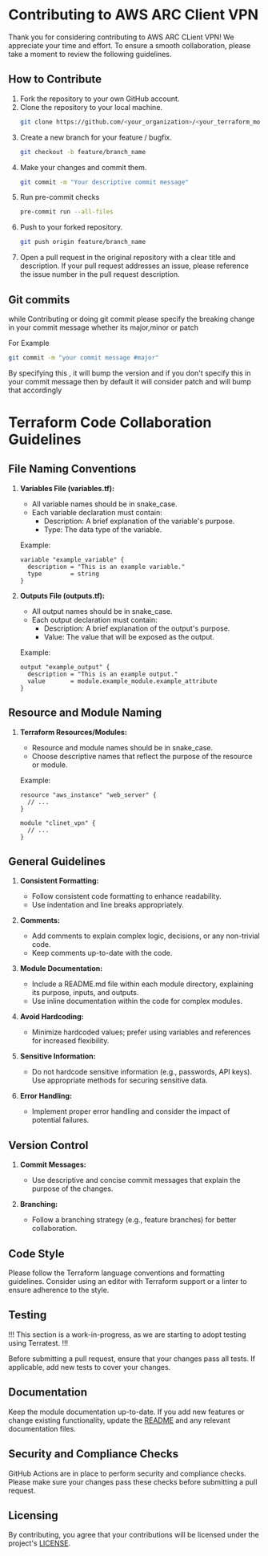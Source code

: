 # Contributing to AWS ARC Client VPN
Thank you for considering contributing to AWS ARC CLient VPN! We appreciate your time and effort.
To ensure a smooth collaboration, please take a moment to review the following guidelines.

## How to Contribute
1. Fork the repository to your own GitHub account.
2. Clone the repository to your local machine.
   ```bash
   git clone https://github.com/<your_organization>/<your_terraform_module>.git
   ```
3. Create a new branch for your feature / bugfix.
   ```bash
   git checkout -b feature/branch_name
   ```
4. Make your changes and commit them.
   ```bash
   git commit -m "Your descriptive commit message"

5. Run pre-commit checks
   ```bash
   pre-commit run --all-files

6. Push to your forked repository.
   ```bash
   git push origin feature/branch_name
   ```
7. Open a pull request in the original repository with a clear title and description.
   If your pull request addresses an issue, please reference the issue number in the pull request description.

## Git commits
while Contributing or doing git commit please specify the breaking change in your commit message whether its major,minor or patch

For Example

```sh
git commit -m "your commit message #major"
```
By specifying this , it will bump the version and if you don't specify this in your commit message then by default it will consider patch and will bump that accordingly

# Terraform Code Collaboration Guidelines

## File Naming Conventions

1. **Variables File (variables.tf):**
    - All variable names should be in snake_case.
    - Each variable declaration must contain:
        - Description: A brief explanation of the variable's purpose.
        - Type: The data type of the variable.

    Example:
    ```hcl
    variable "example_variable" {
      description = "This is an example variable."
      type        = string
    }
    ```

2. **Outputs File (outputs.tf):**
    - All output names should be in snake_case.
    - Each output declaration must contain:
        - Description: A brief explanation of the output's purpose.
        - Value: The value that will be exposed as the output.

    Example:
    ```hcl
    output "example_output" {
      description = "This is an example output."
      value       = module.example_module.example_attribute
    }
    ```

## Resource and Module Naming

1. **Terraform Resources/Modules:**
    - Resource and module names should be in snake_case.
    - Choose descriptive names that reflect the purpose of the resource or module.

    Example:
    ```hcl
    resource "aws_instance" "web_server" {
      // ...
    }

    module "clinet_vpn" {
      // ...
    }
    ```

## General Guidelines

1. **Consistent Formatting:**
    - Follow consistent code formatting to enhance readability.
    - Use indentation and line breaks appropriately.

2. **Comments:**
    - Add comments to explain complex logic, decisions, or any non-trivial code.
    - Keep comments up-to-date with the code.

3. **Module Documentation:**
    - Include a README.md file within each module directory, explaining its purpose, inputs, and outputs.
    - Use inline documentation within the code for complex modules.

4. **Avoid Hardcoding:**
    - Minimize hardcoded values; prefer using variables and references for increased flexibility.

5. **Sensitive Information:**
    - Do not hardcode sensitive information (e.g., passwords, API keys). Use appropriate methods for securing sensitive data.

6. **Error Handling:**
    - Implement proper error handling and consider the impact of potential failures.

## Version Control

1. **Commit Messages:**
    - Use descriptive and concise commit messages that explain the purpose of the changes.

2. **Branching:**
    - Follow a branching strategy (e.g., feature branches) for better collaboration.

## Code Style
Please follow the Terraform language conventions and formatting guidelines. Consider using an editor with Terraform support or a linter to ensure adherence to the style.

## Testing
!!! This section is a work-in-progress, as we are starting to adopt testing using Terratest. !!!

Before submitting a pull request, ensure that your changes pass all tests. If applicable, add new tests to cover your changes.

## Documentation
Keep the module documentation up-to-date. If you add new features or change existing functionality, update the [README](README.md) and any relevant documentation files.

## Security and Compliance Checks
GitHub Actions are in place to perform security and compliance checks. Please make sure your changes pass these checks before submitting a pull request.

## Licensing
By contributing, you agree that your contributions will be licensed under the project's [LICENSE](LICENSE).
